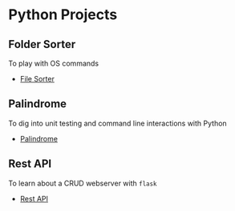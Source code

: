 # Python Projects

## Folder Sorter

To play with OS commands

- [File Sorter](./file-sorter/README.md)

## Palindrome

To dig into unit testing and command line interactions with Python

- [Palindrome](./Palindrome/README.md)

## Rest API

To learn about a CRUD webserver with `flask`

- [Rest API](./rest-api/README.md)
